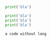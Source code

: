 ```python
print('bla')
```

```python hl_lines=1,2
print('bla')
print('bla')
print('bla')
```

```
a code without lang
```